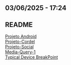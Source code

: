 ## 03/06/2025 - 17:24
## README

<html lang="pt-br">
<head>
    <meta charset="UTF-8">
    <meta name="viewport" content="width=device-width, initial-scale=1.0">
</head>
    
<a href="https://rwteixeira.github.io/projeto-android/" target=_blanck>Projeto Android</a>
<br>
<a href="https://rwteixeira.github.io/projeto-cordel/" target="_blanck">Projeto-Cordel</a>
<br>
<a href="https://rwteixeira.github.io/projeto-social/" target="_blank">Projeto-Social</a>
<br>
<a href="https://rwteixeira.github.io/media-query/" target="_blank">Media-Query-1</a>
<br>
<a href="https://rwteixeira.github.io/TypicalDeviceBreakPoint/" target="_blanck">Typical Device BreakPoint</a>
